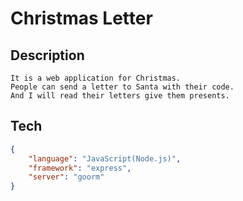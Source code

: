 # Christmas Letter

## Description
```
It is a web application for Christmas.
People can send a letter to Santa with their code.
And I will read their letters give them presents.
```

## Tech
```JSON
{
    "language": "JavaScript(Node.js)",
    "framework": "express",
    "server": "goorm"
}
```